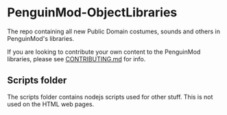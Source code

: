 # PenguinMod-ObjectLibraries
The repo containing all new Public Domain costumes, sounds and others in PenguinMod's libraries.

If you are looking to contribute your own content to the PenguinMod libraries, please see [CONTRIBUTING.md](/CONTRIBUTING.md) for info.

## Scripts folder
The scripts folder contains nodejs scripts used for other stuff.
This is not used on the HTML web pages.
